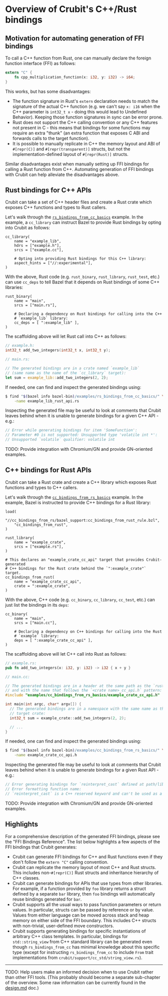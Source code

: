 # Overview of Crubit's C++/Rust bindings

## Motivation for automating generation of FFI bindings

To call a C++ function from Rust, one can manually declare the foreign function
interface (FFI) as follows:

```rust
extern "C" {
    fn cpp_multiplication_function(x: i32, y: i32) -> i64;
}
```

This works, but has some disadvantages:

*   The function signature in Rust's `extern` declaration needs to match the
    signature of the actual C++ function (e.g. we can't say `x: i16` when the
    C++ parameter is `int32_t x` - doing this would lead to Undefined Behavior).
    Keeping those function signatures in sync can be error prone.
*   Rust does not support the C++ calling convention or any C++ features not
    present in C - this means that bindings for some functions may require an
    extra "thunk" (an extra function that exposes C ABI and forwards calls to
    the target function).
*   It is possible to manually replicate in C++ the memory layout and ABI of
    `#[repr(C)]` and `#[repr(transparent)]` structs, but not the
    implementation-defined layout of `#[repr(Rust)]` structs.

Similar disadvantages exist when manually setting up FFI bindings for calling a
Rust function from C++. Automating generation of FFI bindings with Crubit can
help alleviate the disadvantages above.

## Rust bindings for C++ APIs

Crubit can take a set of C++ header files and create a Rust crate which exposes
C++ functions and types to Rust callers.

Let's walk through the
[`rs_bindings_from_cc_basics`](../../../examples/rs_bindings_from_cc_basics/README.md)
example. In the example, a `cc_library` can instruct Bazel to provide Rust
bindings by opting into Crubit as follows:

```
cc_library(
    name = "example_lib",
    hdrs = ["example.h"],
    srcs = ["example.cc"],

    # Opting into providing Rust bindings for this C++ library:
    aspect_hints = ["//:experimental"],
)
```

With the above, Rust code (e.g. `rust_binary`, `rust_library`,
`rust_test`, etc.) can use `cc_deps` to tell Bazel that it depends on Rust
bindings of some C++ libraries:

```
rust_binary(
    name = "main",
    srcs = ["main.rs"],

    # Declaring a dependency on Rust bindings for calling into the C++
    # `example_lib` library:
    cc_deps = [ ":example_lib" ],
)
```

The scaffolding above will let Rust call into C++ as follows:

```c++
// example.h:
int32_t add_two_integers(int32_t x, int32_t y);
```

```rust
// main.rs:

// The generated bindings are in a crate named `example_lib`
// (same name as the name of the `cc_library` target):
let sum = example_lib::add_two_integers(2, 2);
```

If needed, one can find and inspect the generated bindings using:

```sh
$ find "$(bazel info bazel-bin)/examples/rs_bindings_from_cc_basics/" \
    -name example_lib_rust_api.rs
```

Inspecting the generated file may be useful to look at comments that Crubit
leaves behind when it is unable to generate bindings for a given C++ API - e.g.:

```c++
// Error while generating bindings for item 'SomeFunction':
// Parameter #0 is not supported: Unsupported type 'volatile int *':
// Unsupported `volatile` qualifier: volatile int
```

TODO: Provide integration with Chromium/GN and provide GN-oriented examples.

## C++ bindings for Rust APIs

Crubit can take a Rust crate and create a C++ library which exposes Rust
functions and types to C++ callers.

Let's walk through the
[`cc_bindings_from_rs_basics`](../../../examples/cc_bindings_from_rs_basics/README.md)
example. In the example, Bazel is instructed to provide C++ bindings for a Rust
library:

```
load(
    "//cc_bindings_from_rs/bazel_support:cc_bindings_from_rust_rule.bzl",
    "cc_bindings_from_rust",
)

rust_library(
    name = "example_crate",
    srcs = ["example.rs"],
)

# This declares an "example_crate_cc_api" target that provides Crubit-generated
# C++ bindings for the Rust crate behind the `":example_crate"` target.
cc_bindings_from_rust(
    name = "example_crate_cc_api",
    crate = ":example_crate",
)
```

With the above, C++ code (e.g. `cc_binary`, `cc_library`, `cc_test`, etc.) can
just list the bindings in its `deps`:

```
cc_binary(
    name = "main",
    srcs = ["main.cc"],

    # Declaring a dependency on C++ bindings for calling into the Rust
    # `example` library:
    deps = [ ":example_crate_cc_api" ],
)
```

The scaffolding above will let C++ call into Rust as follows:

```rust
// example.rs:
pub fn add_two_integers(x: i32, y: i32) -> i32 { x + y }
```

```c++
// main.cc:

// The generated bindings are in a header at the same path as the `rust_library`,
// and with the name that follows the `<crate name>_cc_api.h` pattern:
#include "examples/cc_bindings_from_rs_basics/example_crate_cc_api.h"

int main(int argc, char* argv[]) {
  // The generated bindings are in a namespace with the same name as the
  // target crate:
  int32_t sum = example_crate::add_two_integers(2, 2);

  // ...
}
```

If needed, one can find and inspect the generated bindings using:

```sh
$ find "$(bazel info bazel-bin)/examples/cc_bindings_from_rs_basics/" \
    -name example_crate_cc_api.h
```

Inspecting the generated file may be useful to look at comments that Crubit
leaves behind when it is unable to generate bindings for a given Rust API -
e.g.:

```c++
// Error generating bindings for `reinterpret_cast` defined at path/lib.rs;l=123:
// Error formatting function name:
// `reinterpret_cast` is a C++ reserved keyword and can't be used as a C++ identifier.
```

TODO: Provide integration with Chromium/GN and provide GN-oriented examples.

## Highlights

For a comprehensive description of the generated FFI bindings, please see the
"FFI Bindings Reference". The list below highlights a few aspects of the FFI
bindings that Crubit generates:

*   Crubit can generate FFI bindings for C++ and Rust functions even if they
    don't follow the `extern "C"` calling convention.
*   Crubit can replicate the memory layout of most C++ and Rust structs. This
    includes non-`#[repr(C)]` Rust structs and inheritance hierarchy of C++
    classes.
*   Crubit can generate bindings for APIs that use types from other libraries.
    For example, if a function provided by `foo` library returns a struct
    defined by a separate `bar` library, then `foo` bindings will automatically
    reuse bindings generated for `bar`.
*   Crubit supports all the usual ways to pass function parameters or return
    values. In particular, structs can be passed by reference or by value.
    Values from either language can be moved across stack and heap memory on
    either side of the FFI boundary. This includes C++ structs with non-trivial,
    user-defined move constructors.
*   Crubit supports generating bindings for specific instantiations of arbitrary
    C++ class templates. In particular, bindings for `std::string_view` from C++
    standard library can be generated even though `rs_bindings_from_cc` has
    minimal knowledge about this specific type (except for instructing
    `rs_bindings_from_cc` to include `From` trait implementations from
    `crubit/support/cc_std/string_view.rs`).

--------------------------------------------------------------------------------

TODO: Help users make an informed decision when to use Crubit rather than other
FFI tools. (This probably should become a separate sub-chapter of the overview.
Some raw information can be currently found in the [design.md](../../design.md)
doc.)
